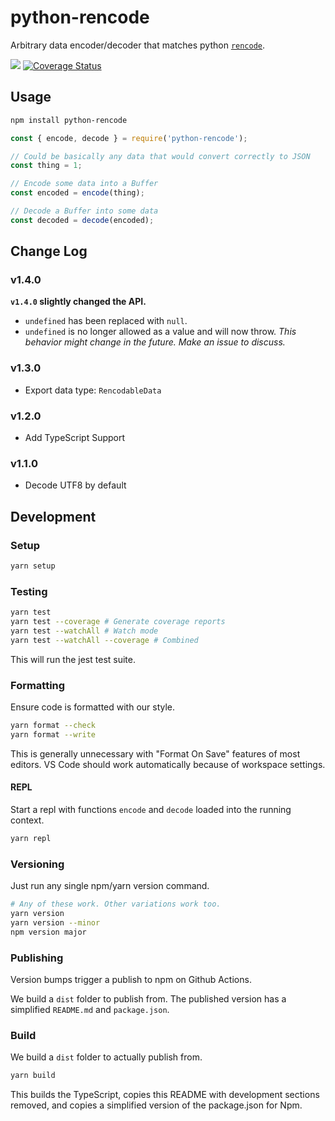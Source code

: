 # python-rencode

Arbitrary data encoder/decoder that matches python [`rencode`](https://github.com/aresch/rencode).

[![](https://github.com/cinderblock/python-rencode/workflows/Build%2C%20Test%2C%20and%20Publish/badge.svg)](https://github.com/cinderblock/python-rencode/actions)
[![Coverage Status](https://coveralls.io/repos/github/cinderblock/python-rencode/badge.svg?branch=master)](https://coveralls.io/github/cinderblock/python-rencode?branch=master)

## Usage

```bash
npm install python-rencode
```

```js
const { encode, decode } = require('python-rencode');

// Could be basically any data that would convert correctly to JSON
const thing = 1;

// Encode some data into a Buffer
const encoded = encode(thing);

// Decode a Buffer into some data
const decoded = decode(encoded);
```

## Change Log

### v1.4.0

**`v1.4.0` slightly changed the API.**

- `undefined` has been replaced with `null`.
- `undefined` is no longer allowed as a value and will now throw.
  _This behavior might change in the future. Make an issue to discuss._

### v1.3.0

- Export data type: `RencodableData`

### v1.2.0

- Add TypeScript Support

### v1.1.0

- Decode UTF8 by default

<!-- NOPUBLISH -->

## Development

### Setup

```bash
yarn setup
```

### Testing

```bash
yarn test
yarn test --coverage # Generate coverage reports
yarn test --watchAll # Watch mode
yarn test --watchAll --coverage # Combined
```

This will run the jest test suite.

### Formatting

Ensure code is formatted with our style.

```bash
yarn format --check
yarn format --write
```

This is generally unnecessary with "Format On Save" features of most editors.
VS Code should work automatically because of workspace settings.

#### REPL

Start a repl with functions `encode` and `decode` loaded into the running context.

```bash
yarn repl
```

### Versioning

Just run any single npm/yarn version command.

```bash
# Any of these work. Other variations work too.
yarn version
yarn version --minor
npm version major
```

### Publishing

Version bumps trigger a publish to npm on Github Actions.

We build a `dist` folder to publish from.
The published version has a simplified `README.md` and `package.json`.

### Build

We build a `dist` folder to actually publish from.

```bash
yarn build
```

This builds the TypeScript, copies this README with development sections removed, and copies a simplified version of the package.json for Npm.
